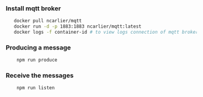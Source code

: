 ### Install mqtt broker
```bash
   docker pull ncarlier/mqtt
   docker run -d -p 1883:1883 ncarlier/mqtt:latest
   docker logs -f container-id # to view logs connection of mqtt broker
```
### Producing a message
```bash
    npm run produce
```

### Receive the messages 
```bash
    npm run listen
```